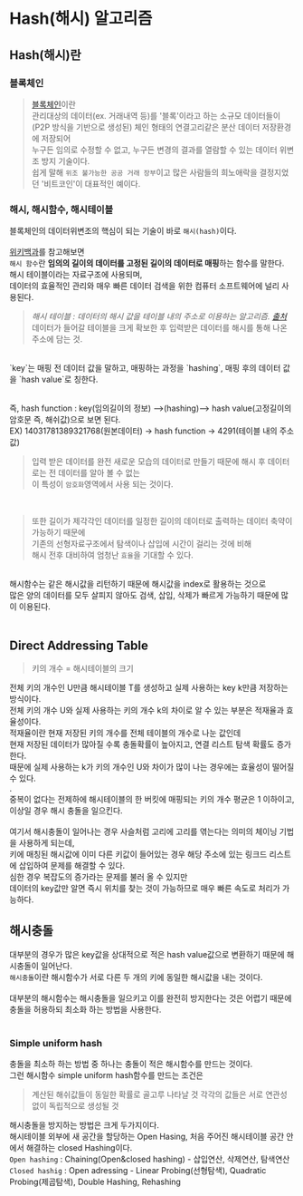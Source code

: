 # Hash(해시) 알고리즘<br>

## Hash(해시)란<br>

### 블록체인<br>
>[블록체인](https://ko.wikipedia.org/wiki/%EB%B8%94%EB%A1%9D%EC%B2%B4%EC%9D%B8)이란<br>
관리대상의 데이터(ex. 거래내역 등)를 '블록'이라고 하는 소규모 데이터들이<br>
(P2P 방식을 기반으로 생성된) 체인 형태의 연결고리같은 분산 데이터 저장환경에 저장되어<br>
누구든 임의로 수정할 수 없고, 누구든 변경의 결과를 열람할 수 있는 데이터 위변조 방지 기술이다.<br>
쉽게 말해 `위조 불가능한 공공 거래 장부`이고 많은 사람들의 희노애락을 결정지었던 '비트코인'이 대표적인 예이다.<br>

### 해시, 해시함수, 해시테이블
블록체인의 데이터위변조의 핵심이 되는 기술이 바로 `해시(hash)`이다.<br><br>
[위키백과](https://ko.wikipedia.org/wiki/%ED%95%B4%EC%8B%9C_%ED%95%A8%EC%88%98)를 참고해보면<br>
`해시 함수`란 **임의의 길이의 데이터를 고정된 길이의 데이터로 매핑**하는 함수를 말한다.<br>
해시 테이블이라는 자료구조에 사용되며,<br>
데이터의 효율적인 관리와 매우 빠른 데이터 검색을 위한 컴퓨터 소프트웨어에 널리 사용된다.<br>
>_해시 테이블 : 데이터의 해시 값을 테이블 내의 주소로 이용하는 알고리즘. [출처](https://dbehdrhs.tistory.com/70)_<br>
데이터가 들어갈 테이블을 크게 확보한 후 입력받은 데이터를 해시를 통해 나온 주소에 담는 것.
<br>
`key`는 매핑 전 데이터 값을 말하고, 매핑하는 과정을 `hashing`, 매핑 후의 데이터 값을 `hash value`로 칭한다.<br><br>

즉, hash function : key(임의길이의 정보) -->(hashing)--> hash value(고정길이의 암호문 즉, 해쉬값)으로 보면 된다.<br>
EX) 14031781389321768(원본데이터)  ->  hash function  ->  4291(테이블 내의 주소값)<br>

>입력 받은 데이터를 완전 새로운 모습의 데이터로 만들기 때문에 해시 후 데이터로는 전 데이터를 알아 볼 수 없는<br>
이 특성이 `암호화`영역에서 사용 되는 것이다.<br>

<br>

>또한 길이가 제각각인 데이터를 일정한 길이의 데이터로 출력하는 데이터 축약이 가능하기 때문에<br>
기존의 선형자료구조에서 탐색이나 삽입에 시간이 걸리는 것에 비해<br>
해시 전후 대비하여 엄청난 `효율`을 기대할 수 있다.<br>

<br>
해시함수는 같은 해시값을 리턴하기 때문에 해시값을 index로 활용하는 것으로<br>
많은 양의 데이터를 모두 살피지 않아도 검색, 삽입, 삭제가 빠르게 가능하기 때문에 많이 이용된다.<br><br>

## Direct Addressing Table
>키의 개수 = 해시테이블의 크기

전체 키의 개수인 U만큼 해시테이블 T를 생성하고 실제 사용하는 key k만큼 저장하는 방식이다.<br>
전체 키의 개수 U와 실제 사용하는 키의 개수 k의 차이로 알 수 있는 부분은 적재율과 효율성이다.<br>
적재율이란 현재 저장된 키의 개수를 전체 테이블의 개수로 나눈 값인데<br>
현재 저장된 데이터가 많아질 수록 충돌확률이 높아지고, 연결 리스트 탐색 확률도 증가한다.<br>
때문에 실제 사용하는 k가 키의 개수인 U와 차이가 많이 나는 경우에는 효율성이 떨어질 수 있다.<br>.<br>
중복이 없다는 전제하에 해시테이블의 한 버킷에 매핑되는 키의 개수 평균은 1 이하이고, 이상일 경우 해시 충돌을 일으킨다.<br><br>
여기서 해시충돌이 일어나는 경우 사슬처럼 고리에 고리를 엮는다는 의미의 체이닝 기법을 사용하게 되는데,<br>
키에 매칭된 해시값에 이미 다른 키값이 들어있는 경우 해당 주소에 있는 링크드 리스트에 삽입하여 문제를 해결할 수 있다.<br>
심한 경우 복잡도의 증가라는 문제를 불러 올 수 있지만<br>
데이터의 key값만 알면 즉시 위치를 찾는 것이 가능하므로 매우 빠른 속도로 처리가 가능하다.<br>

## 해시충돌
대부분의 경우가 많은 key값을 상대적으로 적은 hash value값으로 변환하기 때문에 해시충돌이 일어난다.<br>
`해시충돌`이란 해시함수가 서로 다른 두 개의 키에 동일한 해시값을 내는 것이다.<br><br>
대부분의 해시함수는 해시충돌을 일으키고 이를 완전히 방지한다는 것은 어렵기 때문에<br>
충돌을 허용하되 최소화 하는 방법을 사용한다.<br><br>

### Simple uniform hash
충돌을 최소하 하는 방법 중 하나는 충돌이 적은 해시함수를 만드는 것이다.<br>
그런 해시함수 simple uniform hash함수를 만드는 조건은
>계산된 해쉬값들이 동일한 확률로 골고루 나타날 것
각각의 값들은 서로 연관성 없이 독립적으로 생성될 것

해시충돌을 방지하는 방법은 크게 두가지이다.<br>
해시테이블 외부에 새 공간을 할당하는 Open Hasing, 처음 주어진 해시테이블 공간 안에서 해결하는 closed Hashing이다.<br>
`Open hashing` : Chaining(Open&closed hashing) - 삽입연산, 삭제연산, 탐색연산<br>
`Closed hashig` : Open adressing - Linear Probing(선형탐색), Quadratic Probing(제곱탐색), Double Hashing, Rehashing<br>

